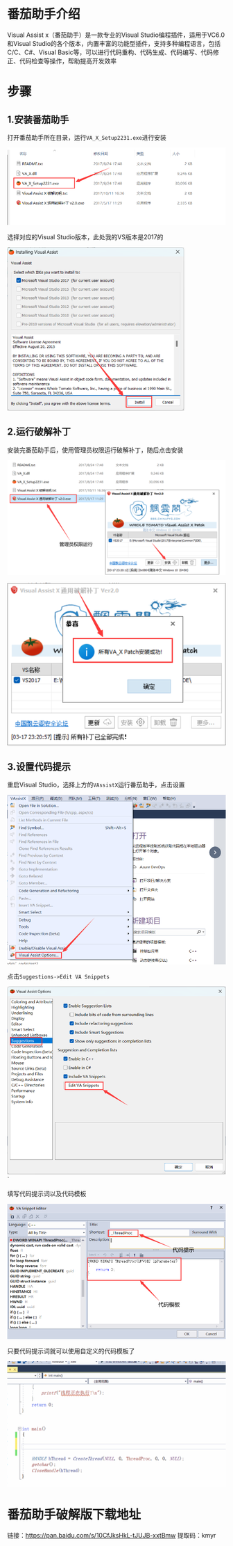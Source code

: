 # 番茄助手介绍

Visual Assist x（番茄助手）是一款专业的Visual Studio编程插件，适用于VC6.0和Visual Studio的各个版本，内置丰富的功能型插件，支持多种编程语言，包括C/C、C#、Visual Basic等，可以进行代码重构、代码生成、代码编写、代码修正、代码检查等操作，帮助提高开发效率



# 步骤

## 1.安装番茄助手

打开番茄助手所在目录，运行`VA_X_Setup2231.exe`进行安装

<img src="VS2017安装番茄助手(破解版)/image-20230318193609153.png" alt="image-20230318193609153" style="zoom:67%;" />	



选择对应的Visual Studio版本，此处我的VS版本是2017的

<img src="VS2017安装番茄助手(破解版)/image-20230318193618843.png" alt="image-20230318193618843" style="zoom:67%;" />	



## 2.运行破解补丁

安装完番茄助手后，使用管理员权限运行破解补丁，随后点击安装

<img src="VS2017安装番茄助手(破解版)/image-20230318193657290.png" alt="image-20230318193657290" style="zoom:67%;" />		

![image-20230318193735692](VS2017安装番茄助手(破解版)/image-20230318193735692.png)	



## 3.设置代码提示

重启Visual Studio，选择上方的`VAssistX`运行番茄助手，点击设置

![image-20230318193750425](VS2017安装番茄助手(破解版)/image-20230318193750425.png)	



点击`Suggestions->Edit VA Snippets`

<img src="VS2017安装番茄助手(破解版)/image-20230318193931603.png" alt="image-20230318193931603" style="zoom:67%;" />`



填写代码提示词以及代码模板

<img src="VS2017安装番茄助手(破解版)/image-20230318213618407.png" alt="image-20230318213618407" style="zoom:67%;" />	



只要代码提示词就可以使用自定义的代码模板了

![动画](VS2017安装番茄助手(破解版)/动画.gif)



# 番茄助手破解版下载地址

链接：https://pan.baidu.com/s/10CfJksHkL-tJUJB-xxtBmw 
提取码：kmyr		

​		

​	

​	
